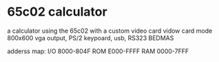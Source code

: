 # 65c02 calculator
a calculator using the 65c02 with a custom video card
vidow card mode 800x600
vga output, PS/2 keypoard, usb, RS323
BEDMAS

adderss map: 
I/O 8000-804F
ROM E000-FFFF
RAM 0000-7FFF